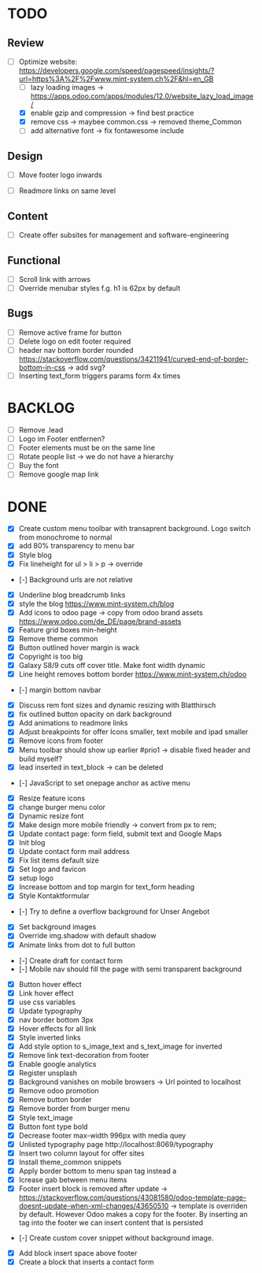 # TODO

## Review

- [ ] Optimize website: https://developers.google.com/speed/pagespeed/insights/?url=https%3A%2F%2Fwww.mint-system.ch%2F&hl=en_GB
    - [ ] lazy loading images -> https://apps.odoo.com/apps/modules/12.0/website_lazy_load_image/
    - [x] enable gzip and compression -> find best practice
    - [x] remove css -> maybee common.css -> removed theme_Common
    - [ ] add alternative font -> fix fontawesome include

## Design

- [ ] Move footer logo inwards
- [ ] Readmore links on same level


## Content

- [ ] Create offer subsites for management and software-engineering

## Functional

- [ ] Scroll link with arrows
- [ ] Override menubar styles f.g. h1 is 62px by default

## Bugs

- [ ] Remove active frame for button
- [ ] Delete logo on edit footer required
- [ ] header nav bottom border rounded https://stackoverflow.com/questions/34211941/curved-end-of-border-bottom-in-css -> add svg?
- [ ] Inserting text_form triggers params form 4x times

# BACKLOG

- [ ] Remove .lead
- [ ] Logo im Footer entfernen?
- [ ] Footer elements must be on the same line
- [ ] Rotate people list -> we do not have a hierarchy
- [ ] Buy the font
- [ ] Remove google map link

# DONE

- [x] Create custom menu toolbar with transaprent background. Logo switch from monochrome to normal
- [x] add 80% transparency to menu bar
- [x] Style blog
- [x] Fix lineheight for ul > li > p -> override
- [-] Background urls are not relative
- [x] Underline blog breadcrumb links
- [x] style the blog https://www.mint-system.ch/blog
- [x] Add icons to odoo page -> copy from odoo brand assets https://www.odoo.com/de_DE/page/brand-assets
- [x] Feature grid boxes min-height
- [x] Remove theme common
- [x] Button outlined hover margin is wack
- [x] Copyright is too big
- [x] Galaxy S8/9 cuts off cover title. Make font width dynamic
- [x] Line height removes bottom border https://www.mint-system.ch/odoo
- [-] margin bottom navbar
- [x] Discuss rem font sizes and dynamic resizing with Blatthirsch
- [x] fix outlined button opacity on dark background
- [x] Add animations to readmore links
- [x] Adjust breakpoints for offer
    Icons smaller, text mobile and ipad smaller
- [x] Remove icons from footer
- [x] Menu toolbar should show up earlier #prio1 -> disable fixed header and build myself?
- [x] lead inserted in text_block -> can be deleted
- [-] JavaScript to set onepage anchor as active menu
- [x] Resize feature icons
- [x] change burger menu color
- [x] Dynamic resize font
- [x] Make design more mobile friendly -> convert from px to rem;
- [x] Update contact page: form field, submit text and Google Maps
- [x] Init blog
- [x] Update contact form mail address
- [x] Fix list items default size
- [x] Set logo and favicon
- [x] setup logo
- [x] Increase bottom and top margin for text_form heading
- [x] Style Kontaktformular
- [-] Try to define a overflow background for Unser Angebot
- [x] Set background images
- [x] Override img.shadow with default shadow
- [x] Animate links from dot to full button
- [-] Create draft for contact form
- [-] Mobile nav should fill the page with semi transparent background
- [x] Button hover effect
- [x] Link hover effect
- [x] use css variables
- [x] Update typography
- [x] nav border bottom 3px
- [x] Hover effects for all link
- [x] Style inverted links
- [x] Add style option to s_image_text and s_text_image for inverted
- [x] Remove link text-decoration from footer
- [x] Enable google analytics
- [x] Register unsplash
- [x] Background vanishes on mobile browsers -> Url pointed to localhost
- [x] Remove odoo promotion
- [x] Remove button border
- [x] Remove border from burger menu
- [x] Style text_image
- [x] Button font type bold
- [x] Decrease footer max-width 996px with media quey
- [x] Unlisted typography page http://localhost:8069/typography
- [x] Insert two column layout for offer sites
- [x] Install theme_common snippets
- [x] Apply border bottom to menu span tag instead a
- [x] Icrease gab between menu items
- [x] Footer insert block is removed after update -> https://stackoverflow.com/questions/43081580/odoo-template-page-doesnt-update-when-xml-changes/43650510 -> template is overriden by default. However Odoo makes a copy for the footer. By inserting an tag into the footer we can insert content that is persisted
- [-] Create custom cover snippet without background image.
- [x] Add block insert space above footer
- [x] Create a block that inserts a contact form
